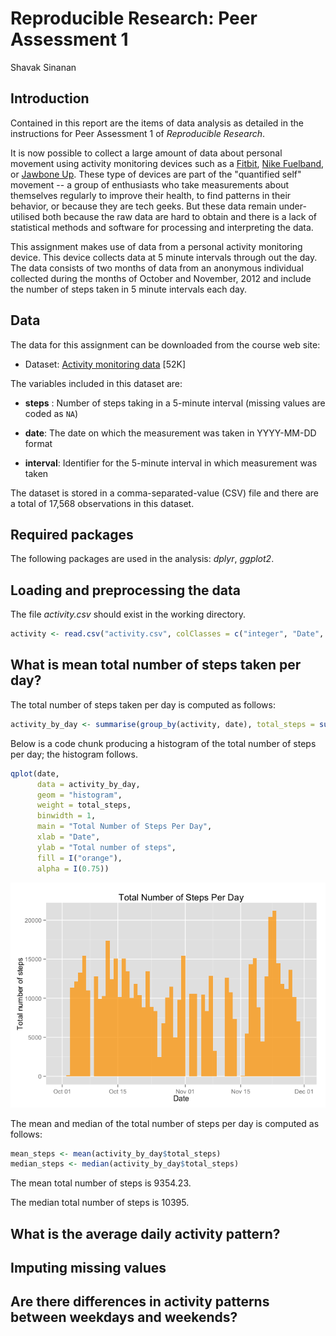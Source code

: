# Reproducible Research: Peer Assessment 1
Shavak Sinanan  

## Introduction

Contained in this report are the items of data analysis as detailed in the instructions for Peer Assessment 1 of *Reproducible Research*.

It is now possible to collect a large amount of data about personal movement using activity monitoring devices such as a [Fitbit](http://www.fitbit.com), [Nike Fuelband](http://www.nike.com/us/en_us/c/nikeplus-fuelband), or [Jawbone Up](https://jawbone.com/up). These type of devices are part of the "quantified self" movement -- a group of enthusiasts who take measurements about themselves regularly to improve their health, to find patterns in their behavior, or because they are tech geeks. But these data remain under-utilised both because the raw data are hard to obtain and there is a lack of statistical methods and software for processing and interpreting the data.

This assignment makes use of data from a personal activity monitoring device. This device collects data at 5 minute intervals through out the day. The data consists of two months of data from an anonymous individual collected during the months of October and November, 2012 and include the number of steps taken in 5 minute intervals each day.

## Data

The data for this assignment can be downloaded from the course web
site:

* Dataset: [Activity monitoring data](https://d396qusza40orc.cloudfront.net/repdata%2Fdata%2Factivity.zip) [52K]

The variables included in this dataset are:

+ **steps** : Number of steps taking in a 5-minute interval (missing
    values are coded as `NA`)

+ **date**: The date on which the measurement was taken in YYYY-MM-DD
    format

+ **interval**: Identifier for the 5-minute interval in which
    measurement was taken

The dataset is stored in a comma-separated-value (CSV) file and there are a total of 17,568 observations in this dataset.

## Required packages

The following packages are used in the analysis: *dplyr*, *ggplot2*.



## Loading and preprocessing the data

The file *activity.csv* should exist in the working directory.


```r
activity <- read.csv("activity.csv", colClasses = c("integer", "Date", "integer")) # date is in YYYY-MM-DD format
```

## What is mean total number of steps taken per day?

The total number of steps taken per day is computed as follows:


```r
activity_by_day <- summarise(group_by(activity, date), total_steps = sum(steps, na.rm = TRUE)) # I spell the British way
```

Below is a code chunk producing a histogram of the total number of steps per day; the histogram follows.


```r
qplot(date,
      data = activity_by_day,
      geom = "histogram",
      weight = total_steps,
      binwidth = 1,
      main = "Total Number of Steps Per Day",
      xlab = "Date",
      ylab = "Total number of steps",
      fill = I("orange"),
      alpha = I(0.75))
```

![](PA1_template_files/figure-html/unnamed-chunk-4-1.png) 

The mean and median of the total number of steps per day is computed as follows:


```r
mean_steps <- mean(activity_by_day$total_steps)
median_steps <- median(activity_by_day$total_steps)
```

The mean total number of steps is 9354.23.

The median total number of steps is 10395.


## What is the average daily activity pattern?



## Imputing missing values



## Are there differences in activity patterns between weekdays and weekends?

